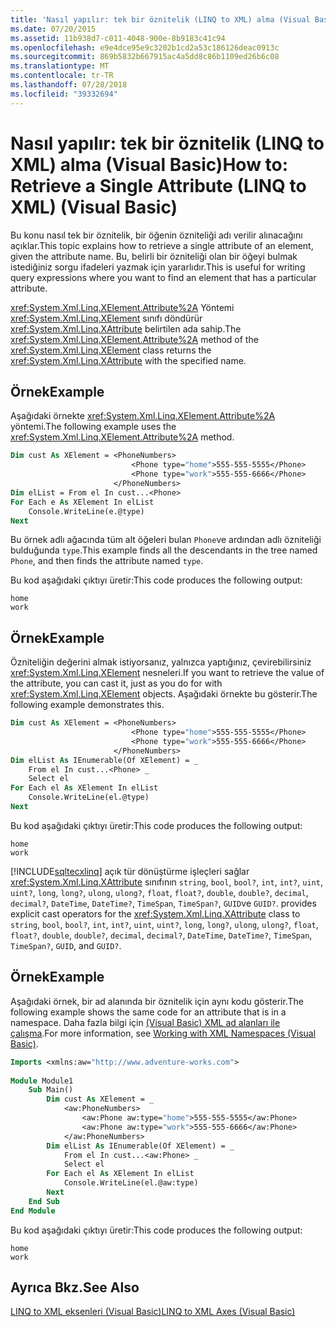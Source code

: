 ```yaml
---
title: 'Nasıl yapılır: tek bir öznitelik (LINQ to XML) alma (Visual Basic)'
ms.date: 07/20/2015
ms.assetid: 11b938d7-c011-4048-900e-8b9183c41c94
ms.openlocfilehash: e9e4dce95e9c3202b1cd2a53c186126deac0913c
ms.sourcegitcommit: 869b5832b667915ac4a5dd8c86b1109ed26b6c08
ms.translationtype: MT
ms.contentlocale: tr-TR
ms.lasthandoff: 07/28/2018
ms.locfileid: "39332694"
---
```

# <a name="how-to-retrieve-a-single-attribute-linq-to-xml-visual-basic"></a><span data-ttu-id="71273-102">Nasıl yapılır: tek bir öznitelik (LINQ to XML) alma (Visual Basic)</span><span class="sxs-lookup"><span data-stu-id="71273-102">How to: Retrieve a Single Attribute (LINQ to XML) (Visual Basic)</span></span>
<span data-ttu-id="71273-103">Bu konu nasıl tek bir öznitelik, bir öğenin özniteliği adı verilir alınacağını açıklar.</span><span class="sxs-lookup"><span data-stu-id="71273-103">This topic explains how to retrieve a single attribute of an element, given the attribute name.</span></span> <span data-ttu-id="71273-104">Bu, belirli bir özniteliği olan bir öğeyi bulmak istediğiniz sorgu ifadeleri yazmak için yararlıdır.</span><span class="sxs-lookup"><span data-stu-id="71273-104">This is useful for writing query expressions where you want to find an element that has a particular attribute.</span></span>  
  
 <span data-ttu-id="71273-105"><xref:System.Xml.Linq.XElement.Attribute%2A> Yöntemi <xref:System.Xml.Linq.XElement> sınıfı döndürür <xref:System.Xml.Linq.XAttribute> belirtilen ada sahip.</span><span class="sxs-lookup"><span data-stu-id="71273-105">The <xref:System.Xml.Linq.XElement.Attribute%2A> method of the <xref:System.Xml.Linq.XElement> class returns the <xref:System.Xml.Linq.XAttribute> with the specified name.</span></span>  
  
## <a name="example"></a><span data-ttu-id="71273-106">Örnek</span><span class="sxs-lookup"><span data-stu-id="71273-106">Example</span></span>  
 <span data-ttu-id="71273-107">Aşağıdaki örnekte <xref:System.Xml.Linq.XElement.Attribute%2A> yöntemi.</span><span class="sxs-lookup"><span data-stu-id="71273-107">The following example uses the <xref:System.Xml.Linq.XElement.Attribute%2A> method.</span></span>  
  
```vb  
Dim cust As XElement = <PhoneNumbers>  
                           <Phone type="home">555-555-5555</Phone>  
                           <Phone type="work">555-555-6666</Phone>  
                       </PhoneNumbers>  
Dim elList = From el In cust...<Phone>  
For Each e As XElement In elList  
    Console.WriteLine(e.@type)  
Next  
```  
  
 <span data-ttu-id="71273-108">Bu örnek adlı ağacında tüm alt öğeleri bulan `Phone`ve ardından adlı özniteliği bulduğunda `type`.</span><span class="sxs-lookup"><span data-stu-id="71273-108">This example finds all the descendants in the tree named `Phone`, and then finds the attribute named `type`.</span></span>  
  
 <span data-ttu-id="71273-109">Bu kod aşağıdaki çıktıyı üretir:</span><span class="sxs-lookup"><span data-stu-id="71273-109">This code produces the following output:</span></span>  
  
```  
home  
work  
```  
  
## <a name="example"></a><span data-ttu-id="71273-110">Örnek</span><span class="sxs-lookup"><span data-stu-id="71273-110">Example</span></span>  
 <span data-ttu-id="71273-111">Özniteliğin değerini almak istiyorsanız, yalnızca yaptığınız, çevirebilirsiniz <xref:System.Xml.Linq.XElement> nesneleri.</span><span class="sxs-lookup"><span data-stu-id="71273-111">If you want to retrieve the value of the attribute, you can cast it, just as you do for with <xref:System.Xml.Linq.XElement> objects.</span></span> <span data-ttu-id="71273-112">Aşağıdaki örnekte bu gösterir.</span><span class="sxs-lookup"><span data-stu-id="71273-112">The following example demonstrates this.</span></span>  
  
```vb  
Dim cust As XElement = <PhoneNumbers>  
                           <Phone type="home">555-555-5555</Phone>  
                           <Phone type="work">555-555-6666</Phone>  
                       </PhoneNumbers>  
Dim elList As IEnumerable(Of XElement) = _  
    From el In cust...<Phone> _  
    Select el  
For Each el As XElement In elList  
    Console.WriteLine(el.@type)  
Next  
```  
  
 <span data-ttu-id="71273-113">Bu kod aşağıdaki çıktıyı üretir:</span><span class="sxs-lookup"><span data-stu-id="71273-113">This code produces the following output:</span></span>  
  
```  
home  
work  
```  
  
 [!INCLUDE[sqltecxlinq](~/includes/sqltecxlinq-md.md)]<span data-ttu-id="71273-114"> açık tür dönüştürme işleçleri sağlar <xref:System.Xml.Linq.XAttribute> sınıfının `string`, `bool`, `bool?`, `int`, `int?`, `uint`, `uint?`, `long`, `long?`, `ulong`, `ulong?`, `float`, `float?`, `double`, `double?`, `decimal`, `decimal?`, `DateTime`, `DateTime?`, `TimeSpan`, `TimeSpan?`, `GUID`ve `GUID?`.</span><span class="sxs-lookup"><span data-stu-id="71273-114"> provides explicit cast operators for the <xref:System.Xml.Linq.XAttribute> class to `string`, `bool`, `bool?`, `int`, `int?`, `uint`, `uint?`, `long`, `long?`, `ulong`, `ulong?`, `float`, `float?`, `double`, `double?`, `decimal`, `decimal?`, `DateTime`, `DateTime?`, `TimeSpan`, `TimeSpan?`, `GUID`, and `GUID?`.</span></span>  
  
## <a name="example"></a><span data-ttu-id="71273-115">Örnek</span><span class="sxs-lookup"><span data-stu-id="71273-115">Example</span></span>  
 <span data-ttu-id="71273-116">Aşağıdaki örnek, bir ad alanında bir öznitelik için aynı kodu gösterir.</span><span class="sxs-lookup"><span data-stu-id="71273-116">The following example shows the same code for an attribute that is in a namespace.</span></span> <span data-ttu-id="71273-117">Daha fazla bilgi için [(Visual Basic) XML ad alanları ile çalışma](../../../../visual-basic/programming-guide/concepts/linq/working-with-xml-namespaces.md).</span><span class="sxs-lookup"><span data-stu-id="71273-117">For more information, see [Working with XML Namespaces (Visual Basic)](../../../../visual-basic/programming-guide/concepts/linq/working-with-xml-namespaces.md).</span></span>  
  
```vb  
Imports <xmlns:aw="http://www.adventure-works.com">  
  
Module Module1  
    Sub Main()  
        Dim cust As XElement = _  
            <aw:PhoneNumbers>  
                <aw:Phone aw:type="home">555-555-5555</aw:Phone>  
                <aw:Phone aw:type="work">555-555-6666</aw:Phone>  
            </aw:PhoneNumbers>  
        Dim elList As IEnumerable(Of XElement) = _  
            From el In cust...<aw:Phone> _  
            Select el  
        For Each el As XElement In elList  
            Console.WriteLine(el.@aw:type)  
        Next  
    End Sub  
End Module  
```  
  
 <span data-ttu-id="71273-118">Bu kod aşağıdaki çıktıyı üretir:</span><span class="sxs-lookup"><span data-stu-id="71273-118">This code produces the following output:</span></span>  
  
```  
home  
work  
```  
  
## <a name="see-also"></a><span data-ttu-id="71273-119">Ayrıca Bkz.</span><span class="sxs-lookup"><span data-stu-id="71273-119">See Also</span></span>  
 [<span data-ttu-id="71273-120">LINQ to XML eksenleri (Visual Basic)</span><span class="sxs-lookup"><span data-stu-id="71273-120">LINQ to XML Axes (Visual Basic)</span></span>](../../../../visual-basic/programming-guide/concepts/linq/linq-to-xml-axes.md)
